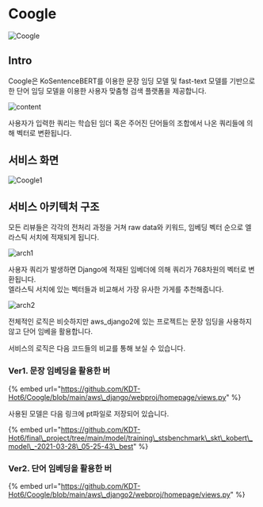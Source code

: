 # Coogle

![Coogle](https://user-images.githubusercontent.com/23492454/114344653-2f41a700-9b9b-11eb-8bb3-c2113474a4e1.png)

## Intro

Coogle은 KoSentenceBERT를 이용한 문장 임딩 모델 및 fast-text 모델를 기반으로한 단어 임딩 모델을 이용한 사용자 맞춤형 검색 플랫폼을 제공합니다.  

![content](https://user-images.githubusercontent.com/23492454/114344794-6ca63480-9b9b-11eb-89e9-f86b187c63bd.png)

사용자가 입력한 쿼리는 학습된 임더 혹은 주어진 단어들의 조합에서 나온 쿼리들에 의해 벡터로 변환됩니다.  

## 서비스 화면 

![Coogle1](https://user-images.githubusercontent.com/23492454/114345053-f524d500-9b9b-11eb-9aec-3f8d53a7f825.png)

## 서비스 아키텍처 구조

모든 리뷰들은 각각의 전처리 과정을 거쳐 raw data와 키워드, 임베딩 벡터 순으로 엘라스틱 서치에 적재되게 됩니다.

![arch1](https://user-images.githubusercontent.com/23492454/114344813-77f96000-9b9b-11eb-9b8f-6d0f981cf91b.png)

사용자 쿼리가 발생하면 Django에 적재된 임베더에 의해 쿼리가 768차원의 벡터로 변환됩니다.    
엘라스틱 서치에 있는 벡터들과 비교해서 가장 유사한 가게를 추천해줍니다. 

![arch2](https://user-images.githubusercontent.com/23492454/114344821-792a8d00-9b9b-11eb-91f5-b1899313e51c.png)

전체적인 로직은 비슷하지만 aws\_django2에 있는 프로젝트는 문장 임딩을 사용하지 않고 단어 임베을 활용합니다. 

서비스의 로직은 다음 코드들의 비교를 통해 보실 수 있습니다.  

### Ver1. 문장 임베딩을 활용한 버

{% embed url="https://github.com/KDT-Hot6/Coogle/blob/main/aws\_django/webproj/homepage/views.py" %}

사용된 모델은 다음 링크에 pt파일로 저장되어 있습니다. 

{% embed url="https://github.com/KDT-Hot6/final\_project/tree/main/model/training\_stsbenchmark\_skt\_kobert\_model\_-2021-03-28\_05-25-43\_best" %}

### Ver2. 단어 임베딩을 활용한 버

{% embed url="https://github.com/KDT-Hot6/Coogle/blob/main/aws\_django2/webproj/homepage/views.py" %}





